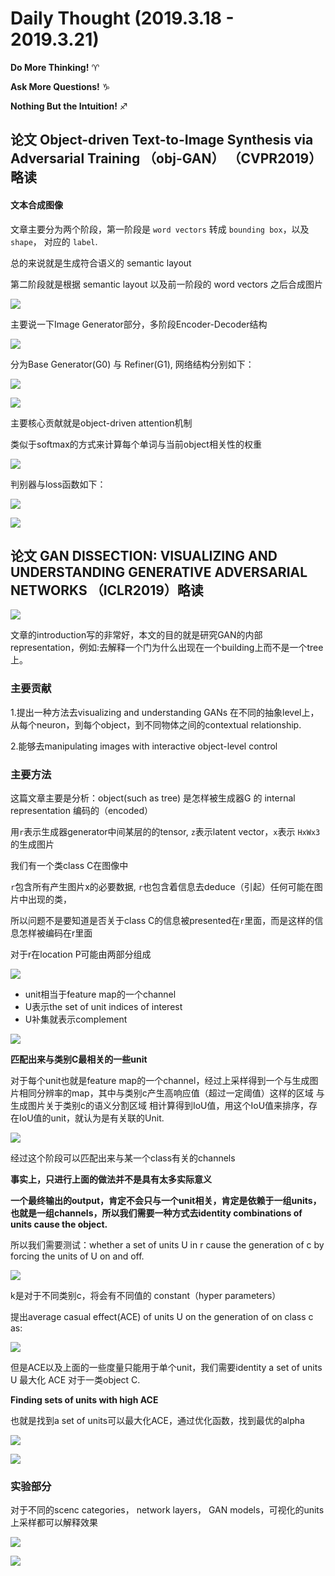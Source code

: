 # Daily Thought (2019.3.18 - 2019.3.21)
**Do More Thinking!** ♈ 

**Ask More Questions!** ♑

**Nothing But the Intuition!** ♐

## 论文 Object-driven Text-to-Image Synthesis via Adversarial Training （obj-GAN） （CVPR2019）略读

#### 文本合成图像

文章主要分为两个阶段，第一阶段是 `word vectors` 转成 `bounding box`，以及 `shape`， 对应的 `label`.

总的来说就是生成符合语义的 semantic layout

第二阶段就是根据 semantic layout 以及前一阶段的 word vectors 之后合成图片

![](__pics/obj-gan-1.png)

主要说一下Image Generator部分，多阶段Encoder-Decoder结构

![](__pics/obj-gan-2.png)

分为Base Generator(G0) 与 Refiner(G1), 网络结构分别如下：

![](__pics/obj-gan-3-1.png)

![](__pics/obj-gan-3-2.png)

主要核心贡献就是object-driven attention机制

类似于softmax的方式来计算每个单词与当前object相关性的权重

![](__pics/obj-gan-4.png)

判别器与loss函数如下：

![](__pics/obj-gan-5.png)

![](__pics/obj-gan-6.png)

## 论文 GAN DISSECTION: VISUALIZING AND UNDERSTANDING GENERATIVE ADVERSARIAL NETWORKS （ICLR2019）略读

![](__pics/visual.png)

文章的introduction写的非常好，本文的目的就是研究GAN的内部representation，例如:去解释一个门为什么出现在一个building上而不是一个tree上。
### 主要贡献

1.提出一种方法去visualizing and understanding GANs 在不同的抽象level上， 从每个neuron，到每个object，到不同物体之间的contextual relationship.

2.能够去manipulating images with interactive object-level control

### 主要方法

这篇文章主要是分析：object(such as tree) 是怎样被生成器G 的 internal representation 编码的（encoded）

用`r`表示生成器generator中间某层的的tensor, `z`表示latent vector，`x`表示 `HxWx3` 的生成图片

我们有一个类class C在图像中

`r`包含所有产生图片x的必要数据, `r`也包含着信息去deduce（引起）任何可能在图片中出现的类，

所以问题不是要知道是否关于class C的信息被presented在`r`里面，而是这样的信息怎样被编码在r里面

对于r在location P可能由两部分组成

![](__pics/visual-1.png)

- unit相当于feature map的一个channel
- U表示the set of unit indices of interest
- U补集就表示complement

![](__pics/visual-2.png)

**匹配出来与类别C最相关的一些unit**

对于每个unit也就是feature map的一个channel，经过上采样得到一个与生成图片相同分辨率的map，其中与类别c产生高响应值（超过一定阈值）这样的区域 与 生成图片关于类别c的语义分割区域 相计算得到IoU值，用这个IoU值来排序，存在IoU值的unit，就认为是有关联的Unit.

![](__pics/visual-3.png)

经过这个阶段可以匹配出来与某一个class有关的channels

**事实上，只进行上面的做法并不是具有太多实际意义**

**一个最终输出的output，肯定不会只与一个unit相关，肯定是依赖于一组units，也就是一组channels，所以我们需要一种方式去identity combinations of units cause the object.**

所以我们需要测试：whether a set of units U in r cause the generation of c by forcing the units of U on and off.

![](__pics/visual-4.png)

k是对于不同类别c，将会有不同值的 constant（hyper parameters）

提出average casual effect(ACE) of units U on the generation of on class c as:

![](__pics/visual-5.png)

但是ACE以及上面的一些度量只能用于单个unit，我们需要identity a set of units U 最大化 ACE 对于一类object C.

**Finding sets of units with high ACE**

也就是找到a set of units可以最大化ACE，通过优化函数，找到最优的alpha

![](__pics/visual-6.png)

![](__pics/visual-7.png)

### 实验部分
对于不同的scenc categories， network layers， GAN models，可视化的units上采样都可以解释效果

![](__pics/visual-8.png)

![](__pics/visual-9.png)
